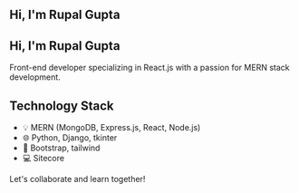 ## Hi, I'm Rupal Gupta

## Hi, I'm Rupal Gupta

Front-end developer specializing in React.js with a passion for MERN stack development.

## Technology Stack

 - 💡 MERN (MongoDB, Express.js, React, Node.js)
 - 🌐 Python, Django, tkinter
 - 🧠 Bootstrap, tailwind
 - 💻 Sitecore

Let's collaborate and learn together!

